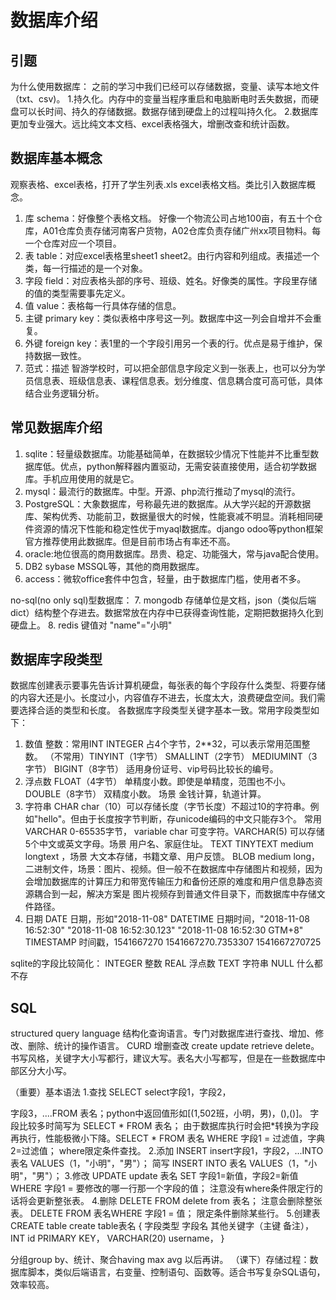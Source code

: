 数据库介绍
===
## 引题
为什么使用数据库：
之前的学习中我们已经可以存储数据，变量、读写本地文件（txt、csv)。
1.持久化。内存中的变量当程序重启和电脑断电时丢失数据，而硬盘可以长时间、持久的存储数据。数据存储到硬盘上的过程叫持久化。
2.数据库更加专业强大。远比纯文本文档、excel表格强大，增删改查和统计函数。

## 数据库基本概念
观察表格、excel表格，打开了学生列表.xls excel表格文档。类比引入数据库概念。
1. 库 schema：好像整个表格文档。 好像一个物流公司占地100亩，有五十个仓库，A01仓库负责存储河南客户货物，A02仓库负责存储广州xx项目物料。每一个仓库对应一个项目。  
2. 表 table：对应excel表格里sheet1 sheet2。由行内容和列组成。表描述一个类，每一行描述的是一个对象。
3. 字段 field：对应表格头部的序号、班级、姓名。好像类的属性。字段里存储的值的类型需要事先定义。
4. 值 value：表格每一行具体存储的信息。
5. 主键 primary key：类似表格中序号这一列。数据库中这一列会自增并不会重复。
6. 外键 foreign key：表1里的一个字段引用另一个表的行。优点是易于维护，保持数据一致性。
7. 范式：描述 智游学校时，可以把全部信息字段定义到一张表上，也可以分为学员信息表、班级信息表、课程信息表。划分维度、信息耦合度可高可低，具体结合业务逻辑分析。

## 常见数据库介绍
1. sqlite：轻量级数据库。功能基础简单，在数据较少情况下性能并不比重型数据库低。优点，python解释器内置驱动，无需安装直接使用，适合初学数据库。手机应用使用的就是它。
2. mysql：最流行的数据库。中型。开源、php流行推动了mysql的流行。
3. PostgreSQL：大象数据库，号称最先进的数据库。从大学兴起的开源数据库、架构优秀、功能前卫，数据量很大的时候，性能衰减不明显。消耗相同硬件资源的情况下性能和稳定性优于myaql数据库。django odoo等python框架官方推荐使用此数据库。但是目前市场占有率还不高。
4. oracle:地位很高的商用数据库。昂贵、稳定、功能强大，常与java配合使用。
5. DB2 sybase MSSQL等，其他的商用数据库。
6.  access：微软office套件中包含，轻量，由于数据库门槛，使用者不多。

no-sql(no only sql)型数据库：
7. mongodb  存储单位是文档，json（类似后端dict）结构整个存进去。数据常放在内存中已获得查询性能，定期把数据持久化到硬盘上。
8. redis    键值对  "name"="小明"

## 数据库字段类型
数据库创建表示要事先告诉计算机硬盘，每张表的每个字段存什么类型、将要存储的内容大还是小。长度过小，内容值存不进去，长度太大，浪费硬盘空间。我们需要选择合适的类型和长度。
各数据库字段类型关键字基本一致。常用字段类型如下：
1. 数值
整数：常用INT INTEGER 占4个字节，2**32，可以表示常用范围整数。
（不常用）TINYINT（1字节） SMALLINT（2字节） MEDIUMINT（3字节） BIGINT（8字节） 适用身份证号、vip号码比较长的编号。
2. 浮点数 
FLOAT（4字节） 单精度小数。即使是单精度，范围也不小。
DOUBLE（8字节）  双精度小数。
场景 金钱计算，轨道计算。
3. 字符串
CHAR  char（10）可以存储长度（字节长度）不超过10的字符串。例如"hello"。但由于长度按字节判断，存unicode编码的中文只能存3个。
常用  VARCHAR 0-65535字节， variable char 可变字符。VARCHAR(5)  可以存储5个中文或英文字母。场景 用户名、家庭住址。
TEXT   TINYTEXT  medium  longtext ，场景 大文本存储，书籍文章、用户反馈。
BLOB  medium  long，二进制文件，场景：图片、视频。但一般不在数据库中存储图片和视频，因为会增加数据库的计算压力和带宽传输压力和备份还原的难度和用户信息静态资源耦合到一起，解决方案是 图片视频存到普通文件目录下，而数据库中存储文件路径。
4. 日期
DATE    日期，形如"2018-11-08"
DATETIME  日期时间，"2018-11-08  16:52:30" "2018-11-08 16:52:30.123"  "2018-11-08  16:52:30  GTM+8"
TIMESTAMP    时间戳，1541667270    1541667270.7353307   1541667270725    
  
  
 sqlite的字段比较简化：
 INTEGER     整数
 REAL        浮点数
 TEXT        字符串
 NULL        什么都不存
 
 ## SQL
 structured query language 结构化查询语言。专门对数据库进行查找、增加、修改、删除、统计的操作语言。
 CURD 增删查改  create update retrieve delete。
 书写风格，关键字大小写都行，建议大写。表名大小写都写，但是在一些数据库中部区分大小写。
 
 （重要）基本语法
 1.查找
 SELECT select字段1，字段2，
 
 字段3，....FROM 表名；python中返回值形如[(1,502班，小明，男)，(),()]。
 字段比较多时简写为 SELECT * FROM 表名； 由于数据库执行时会把*转换为字段再执行，性能极微小下降。SELECT * FROM 表名 WHERE 字段1 = 过滤值，字典2=过滤值； where限定条件查找。 
 2.添加
 INSERT insert字段1，字段2，...INTO 表名 VALUES（1，"小明"，"男"）；
 简写 INSERT INTO 表名 VALUES（1，"小明"，"男"）；
 3.修改
 UPDATE  update 表名 SET 字段1=新值，字段2=新值 WHERE 字段1 = 要修改的哪一行那一个字段的值；
 注意没有where条件限定行的话将会更新整张表。
 4.删除
 DELETE FROM delete from 表名；   注意会删除整张表。
 DELETE FROM 表名WHERE 字段1 = 值； 限定条件删除某些行。
 5.创建表
 CREATE table create table表名 {
     字段类型 字段名 其他关键字（主键 备注），
     INT id  PRIMARY KEY，
     VARCHAR(20) username，
 }
 
 分组group by、统计、聚合having max avg 以后再讲。
 （课下）存储过程：数据库脚本，类似后端语言，右变量、控制语句、函数等。适合书写复杂SQL语句，效率较高。


